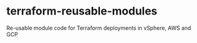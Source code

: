 # terraform-reusable-modules
Re-usable module code for Terraform deployments in vSphere, AWS and GCP
